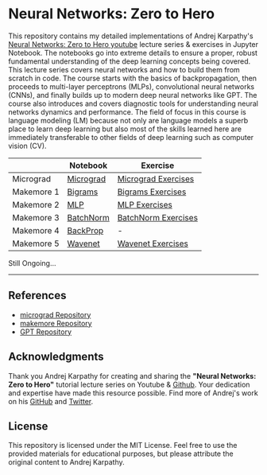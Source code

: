 # Neural Networks: Zero to Hero


This repository contains my detailed implementations of Andrej Karpathy's [Neural Networks: Zero to Hero youtube](https://www.youtube.com/playlist?list=PLAqhIrjkxbuWI23v9cThsA9GvCAUhRvKZ) lecture series & exercises in Jupyter Notebook. The notebooks go into extreme details to ensure a proper, robust fundamental understanding of the deep learning concepts being covered. This lecture series covers neural networks and how to build them from scratch in code. The course starts with the basics of backpropagation, then proceeds to multi-layer perceptrons (MLPs), convolutional neural networks (CNNs), and finally builds up to modern deep neural networks like GPT. The course also introduces and covers diagnostic tools for understanding neural networks dynamics and performance. The field of focus in this course is language modeling (LM) because not only are language models a superb place to learn deep learning but also most of the skills learned here are immediately transferable to other fields of deep learning such as computer vision (CV).



|  | Notebook | Exercise 
| --- | --- | --- 
| Micrograd | [Micrograd](https://github.com/chizkidd/Karpathy-Neural-Networks-Zero-to-Hero/blob/main/001_micrograd/micrograd.ipynb) | [Micrograd Exercises](https://github.com/chizkidd/Karpathy-Neural-Networks-Zero-to-Hero/blob/main/001_micrograd/micrograd_exercises.ipynb) 
| Makemore 1 | [Bigrams](https://github.com/chizkidd/Karpathy-Neural-Networks-Zero-to-Hero/blob/main/002_makemore_Bigrams/makemore_Bigrams.ipynb) | [Bigrams Exercises](https://github.com/chizkidd/Karpathy-Neural-Networks-Zero-to-Hero/blob/main/002_makemore_Bigrams/bigram_exercises.ipynb)
| Makemore 2 | [MLP](https://github.com/chizkidd/Karpathy-Neural-Networks-Zero-to-Hero/blob/main/003_makemore_MLP/makemore_MLP.ipynb) | [MLP Exercises](https://github.com/chizkidd/Karpathy-Neural-Networks-Zero-to-Hero/blob/main/003_makemore_MLP/MLP_exercises.ipynb) 
| Makemore 3 | [BatchNorm](https://github.com/chizkidd/Karpathy-Neural-Networks-Zero-to-Hero/blob/main/004_makemore_BatchNorm/makemore_BatchNorm.ipynb) | [BatchNorm Exercises](https://github.com/chizkidd/Karpathy-Neural-Networks-Zero-to-Hero/blob/main/004_makemore_BatchNorm/BatchNorm_exercises.ipynb) 
| Makemore 4 | [BackProp](https://github.com/chizkidd/Karpathy-Neural-Networks-Zero-to-Hero/blob/main/005_makemore_BackpropNinja/makemore_Backprop.ipynb) | - 
| Makemore 5 | [Wavenet](https://github.com/chizkidd/Karpathy-Neural-Networks-Zero-to-Hero/blob/main/006_makemore_WaveNet/makemore_WaveNet.ipynb) | [Wavenet Exercises](https://github.com/chizkidd/Karpathy-Neural-Networks-Zero-to-Hero/blob/main/006_makemore_WaveNet/WaveNet_Exercises.ipynb)

Still Ongoing... 

-----

## References

- [micrograd Repository](https://github.com/karpathy/micrograd)
- [makemore Repository](https://github.com/karpathy/makemore)
- [GPT Repository](https://github.com/karpathy/ng-video-lecture)

## Acknowledgments

Thank you Andrej Karpathy for creating and sharing the **"Neural Networks: Zero to Hero"** tutorial lecture series on Youtube & [Github](https://github.com/karpathy/nn-zero-to-hero/tree/master). Your dedication and expertise have made this resource possible. Find more of Andrej's work on his [GitHub](https://github.com/karpathy) and [Twitter](https://x.com/karpathy).

## License

This repository is licensed under the MIT License. Feel free to use the provided materials for educational purposes, but please attribute the original content to Andrej Karpathy.

